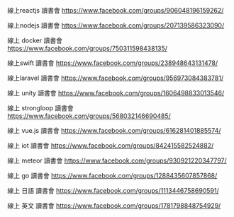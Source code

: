 線上reactjs 讀書會
https://www.facebook.com/groups/906048196159262/		

線上nodejs 讀書會
https://www.facebook.com/groups/207139586323090/		

線上 docker 讀書會 		
https://www.facebook.com/groups/750311598438135/		

線上swift 讀書會
https://www.facebook.com/groups/238948643131478/		

線上laravel 讀書會
https://www.facebook.com/groups/956973084383781/		

線上 unity 讀書會
https://www.facebook.com/groups/1606498833013546/			

線上 strongloop 讀書會
https://www.facebook.com/groups/568032146690485/		

線上 vue.js 讀書會
https://www.facebook.com/groups/616281401885574/		

線上 iot 讀書會
https://www.facebook.com/groups/842415582524882/

線上 meteor 讀書會
https://www.facebook.com/groups/930921220347797/

線上 go 讀書會
https://www.facebook.com/groups/1288435607857868/


線上 日語 讀書會
https://www.facebook.com/groups/1113446758690591/

線上 英文 讀書會
https://www.facebook.com/groups/1781798848754929/
